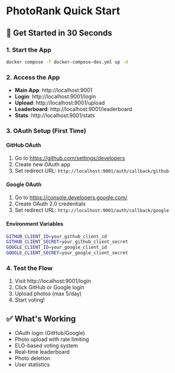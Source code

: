 # PhotoRank Quick Start

## 🚀 **Get Started in 30 Seconds**

### **1. Start the App**
```bash
docker compose -f docker-compose-dev.yml up -d
```

### **2. Access the App**
- **Main App**: http://localhost:9001
- **Login**: http://localhost:9001/login
- **Upload**: http://localhost:9001/upload
- **Leaderboard**: http://localhost:9001/leaderboard
- **Stats**: http://localhost:9001/stats

### **3. OAuth Setup (First Time)**

#### GitHub OAuth
1. Go to https://github.com/settings/developers
2. Create new OAuth app
3. Set redirect URL: `http://localhost:9001/auth/callback/github`

#### Google OAuth  
1. Go to https://console.developers.google.com/
2. Create OAuth 2.0 credentials
3. Set redirect URL: `http://localhost:9001/auth/callback/google`

#### Environment Variables
```bash
GITHUB_CLIENT_ID=your_github_client_id
GITHUB_CLIENT_SECRET=your_github_client_secret
GOOGLE_CLIENT_ID=your_google_client_id
GOOGLE_CLIENT_SECRET=your_google_client_secret
```

### **4. Test the Flow**
1. Visit http://localhost:9001/login
2. Click GitHub or Google login
3. Upload photos (max 5/day)
4. Start voting!

## ✅ **What's Working**
- OAuth login (GitHub/Google)
- Photo upload with rate limiting
- ELO-based voting system
- Real-time leaderboard
- Photo deletion
- User statistics